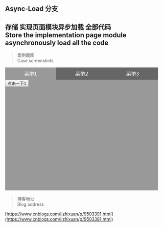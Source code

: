 ## Async-Load 分支

存储 实现页面模块异步加载 全部代码<br>
Store the implementation page module asynchronously load all the code
---

> 案例截图<br>
Case screenshots

![image](https://github.com/lizhixuan1/JavaScript/blob/Async-Load/pic.png?raw=true)

> 博客地址<br>
Blog address

[https://www.cnblogs.com/lizhixuan/p/9503391.html](https://www.cnblogs.com/lizhixuan/p/9503391.html)